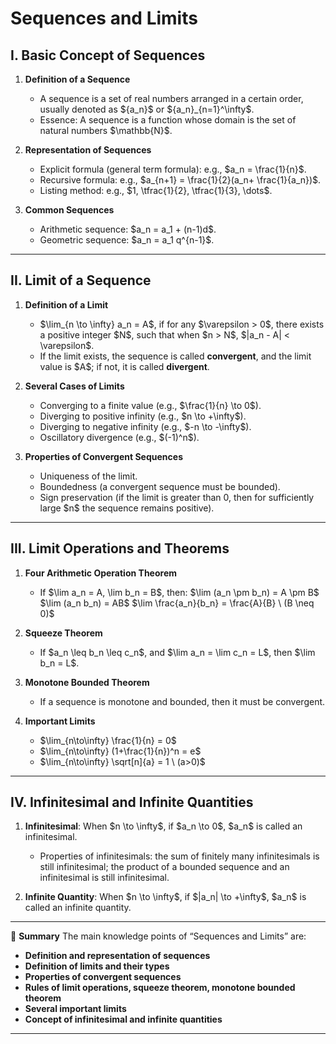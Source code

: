 # Sequences and Limits

## I. Basic Concept of Sequences

1. **Definition of a Sequence**

   * A sequence is a set of real numbers arranged in a certain order, usually denoted as \${a\_n}\$ or \${a\_n}\_{n=1}^\infty\$.
   * Essence: A sequence is a function whose domain is the set of natural numbers \$\mathbb{N}\$.

2. **Representation of Sequences**

   * Explicit formula (general term formula): e.g., \$a\_n = \frac{1}{n}\$.
   * Recursive formula: e.g., \$a\_{n+1} = \frac{1}{2}(a\_n+ \frac{1}{a\_n})\$.
   * Listing method: e.g., \$1, \tfrac{1}{2}, \tfrac{1}{3}, \dots\$.

3. **Common Sequences**

   * Arithmetic sequence: \$a\_n = a\_1 + (n-1)d\$.
   * Geometric sequence: \$a\_n = a\_1 q^{n-1}\$.

---

## II. Limit of a Sequence

1. **Definition of a Limit**

   * \$\lim\_{n \to \infty} a\_n = A\$, if for any \$\varepsilon > 0\$, there exists a positive integer \$N\$, such that when \$n > N\$, \$|a\_n - A| < \varepsilon\$.
   * If the limit exists, the sequence is called **convergent**, and the limit value is \$A\$; if not, it is called **divergent**.

2. **Several Cases of Limits**

   * Converging to a finite value (e.g., \$\frac{1}{n} \to 0\$).
   * Diverging to positive infinity (e.g., \$n \to +\infty\$).
   * Diverging to negative infinity (e.g., \$-n \to -\infty\$).
   * Oscillatory divergence (e.g., \$(-1)^n\$).

3. **Properties of Convergent Sequences**

   * Uniqueness of the limit.
   * Boundedness (a convergent sequence must be bounded).
   * Sign preservation (if the limit is greater than 0, then for sufficiently large \$n\$ the sequence remains positive).

---

## III. Limit Operations and Theorems

1. **Four Arithmetic Operation Theorem**

   * If \$\lim a\_n = A, \lim b\_n = B\$, then:
     \$\lim (a\_n \pm b\_n) = A \pm B\$
     \$\lim (a\_n b\_n) = AB\$
     \$\lim \frac{a\_n}{b\_n} = \frac{A}{B} \ (B \neq 0)\$

2. **Squeeze Theorem**

   * If \$a\_n \leq b\_n \leq c\_n\$, and \$\lim a\_n = \lim c\_n = L\$, then \$\lim b\_n = L\$.

3. **Monotone Bounded Theorem**

   * If a sequence is monotone and bounded, then it must be convergent.

4. **Important Limits**

   * \$\lim\_{n\to\infty} \frac{1}{n} = 0\$
   * \$\lim\_{n\to\infty} (1+\frac{1}{n})^n = e\$
   * \$\lim\_{n\to\infty} \sqrt\[n]{a} = 1 \ (a>0)\$

---

## IV. Infinitesimal and Infinite Quantities

1. **Infinitesimal**: When \$n \to \infty\$, if \$a\_n \to 0\$, \$a\_n\$ is called an infinitesimal.

   * Properties of infinitesimals: the sum of finitely many infinitesimals is still infinitesimal; the product of a bounded sequence and an infinitesimal is still infinitesimal.

2. **Infinite Quantity**: When \$n \to \infty\$, if \$|a\_n| \to +\infty\$, \$a\_n\$ is called an infinite quantity.

---

📌 **Summary**
The main knowledge points of “Sequences and Limits” are:

* **Definition and representation of sequences**
* **Definition of limits and their types**
* **Properties of convergent sequences**
* **Rules of limit operations, squeeze theorem, monotone bounded theorem**
* **Several important limits**
* **Concept of infinitesimal and infinite quantities**

---


